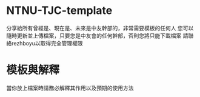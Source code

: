 # NTNU-TJC-template
分享給所有曾經是、現在是、未來是中友幹部的，非常需要模板的任何人
您可以隨時更新並上傳檔案，只要您是中友會的任何幹部，否則您將只能下載檔案
請聯絡rezhboyu以取得完全管理權限
# 模板與解釋
當你放上檔案時請務必解釋其作用以及預期的使用方法
